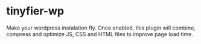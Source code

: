 tinyfier-wp
===========

Make your wordpress instalation fly. Once enabled, this plugin will combine, compress and optimize JS, CSS and HTML files to improve page load time.
